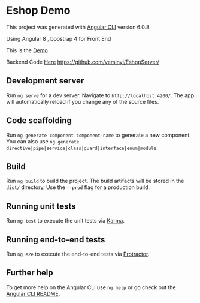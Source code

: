 # Eshop Demo

This project was generated with [Angular CLI](https://github.com/angular/angular-cli) version 6.0.8.

Using Angular 8 , boostrap 4 for Front End

This is the [Demo](https://yeminyi-eshopserver-3.glitch.me/)

Backend Code [Here](https://github.com/yeminyi/EshopServer/)  <https://github.com/yeminyi/EshopServer/>


## Development server

Run `ng serve` for a dev server. Navigate to `http://localhost:4200/`. The app will automatically reload if you change any of the source files.

## Code scaffolding

Run `ng generate component component-name` to generate a new component. You can also use `ng generate directive|pipe|service|class|guard|interface|enum|module`.

## Build

Run `ng build` to build the project. The build artifacts will be stored in the `dist/` directory. Use the `--prod` flag for a production build.

## Running unit tests

Run `ng test` to execute the unit tests via [Karma](https://karma-runner.github.io).

## Running end-to-end tests

Run `ng e2e` to execute the end-to-end tests via [Protractor](http://www.protractortest.org/).

## Further help

To get more help on the Angular CLI use `ng help` or go check out the [Angular CLI README](https://github.com/angular/angular-cli/blob/master/README.md).
